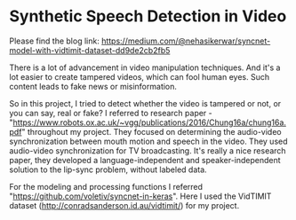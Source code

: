 # Synthetic Speech Detection in Video

Please find the blog link: https://medium.com/@nehasikerwar/syncnet-model-with-vidtimit-dataset-dd9de2cb2fb5

There is a lot of advancement in video manipulation techniques. And it's a lot easier to create tampered videos, which can fool human eyes. Such content leads to fake news or misinformation.

So in this project, I tried to detect whether the video is tampered or not, or you can say, real or fake? I referred to research paper - "https://www.robots.ox.ac.uk/~vgg/publications/2016/Chung16a/chung16a.pdf" throughout my project. They focused on determining the audio-video synchronization between mouth motion and speech in the video. They used audio-video synchronization for TV broadcasting. It's really a nice research paper, they developed a language-independent and speaker-independent solution to the lip-sync problem, without labeled data. 

For the modeling and processing functions I referred "https://github.com/voletiv/syncnet-in-keras". Here I used the VidTIMIT dataset (http://conradsanderson.id.au/vidtimit/) for my project. 
